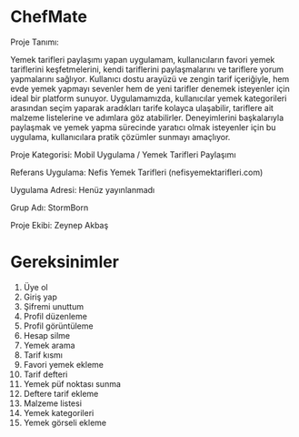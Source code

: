 
 # ChefMate
        
Proje Tanımı:  

Yemek tarifleri paylaşımı yapan uygulamam, kullanıcıların favori yemek tariflerini keşfetmelerini, kendi tariflerini paylaşmalarını ve tariflere yorum yapmalarını sağlıyor. 
Kullanıcı dostu arayüzü ve zengin tarif içeriğiyle, hem evde yemek yapmayı sevenler hem de yeni tarifler denemek isteyenler için ideal bir platform sunuyor.
Uygulamamızda, kullanıcılar yemek kategorileri arasından seçim yaparak aradıkları tarife kolayca ulaşabilir, tariflere ait malzeme listelerine ve adımlara göz atabilirler. 
Deneyimlerini başkalarıyla paylaşmak ve yemek yapma sürecinde yaratıcı olmak isteyenler için bu uygulama, kullanıcılara pratik çözümler sunmayı amaçlıyor.

Proje Kategorisi:
Mobil Uygulama / Yemek Tarifleri Paylaşımı

Referans Uygulama:
Nefis Yemek Tarifleri (nefisyemektarifleri.com)

Uygulama Adresi: Henüz yayınlanmadı

Grup Adı: StormBorn

Proje Ekibi: Zeynep Akbaş
# Gereksinimler
1. Üye ol
2. Giriş yap
3. Şifremi unuttum
4. Profil düzenleme
5. Profil görüntüleme
6. Hesap silme
7. Yemek arama
8. Tarif kısmı
9. Favori yemek ekleme
10. Tarif defteri
11. Yemek püf noktası sunma
12. Deftere tarif ekleme
13. Malzeme listesi
14. Yemek kategorileri
15. Yemek görseli ekleme

